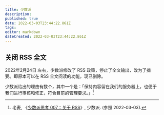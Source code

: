 ```yaml
---
title: 少数派
description:
published: true
date: 2022-03-03T23:44:22.861Z
tags:
editor: markdown
dateCreated: 2022-03-03T23:44:22.861Z
---
```


## 关闭 RSS 全文

2022年2月24日 左右，少数派修改了 RSS 政策，停止了全文输出，改为了摘要。即原本可以在 RSS 全文阅读的功能，现已删除。

少数派给出的理由有数个，其中一个是：「保持内容留在我们的服务器上，也便于我们进行审核和修正，符合目前的管理要求。」[^7163]

[^7163]: 老麦, 《[少数派思考 007：关于 RSS](https://sspai.com/post/71637)》, 少数派. (参照 2022-03-03).
